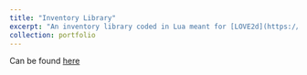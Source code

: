 ```yaml
---
title: "Inventory Library"
excerpt: "An inventory library coded in Lua meant for [LOVE2d](https://love2d.org/wiki/Main_Page) "
collection: portfolio
---
```

Can be found [here](https://github.com/VVyv3rn/inventory)
